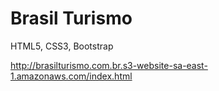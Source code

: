 # Brasil Turismo
HTML5, CSS3, Bootstrap

http://brasilturismo.com.br.s3-website-sa-east-1.amazonaws.com/index.html
